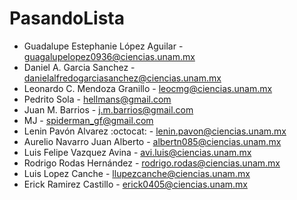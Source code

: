 # PasandoLista

* Guadalupe Estephanie López Aguilar - guagalupelopez0936@ciencias.unam.mx
* Daniel A. Garcia Sanchez - danielalfredogarciasanchez@ciencias.unam.mx
* Leonardo C. Mendoza Granillo - leocmg@ciencias.unam.mx
* Pedrito Sola - hellmans@gmail.com
* Juan M. Barrios - j.m.barrios@gmail.com
* MJ - spiderman_gf@gmail.com
* Lenin Pavón Alvarez :octocat: - lenin.pavon@ciencias.unam.mx
* Aurelio Navarro Juan Alberto - albertn085@ciencias.unam.mx 
* Luis Felipe Vazquez Avina - avi.luis@ciencias.unam.mx
* Rodrigo Rodas Hernández - rodrigo.rodas@ciencias.unam.mx
* Luis Lopez Canche - llupezcanche@ciencias.unam.mx
* Erick Ramirez Castillo  - erick0405@ciencias.unam.mx

